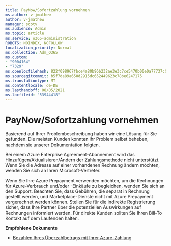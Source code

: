 ```yaml
---
title: PayNow/Sofortzahlung vornehmen
ms.author: v-jmathew
author: v-jmathew
manager: scotv
ms.audience: Admin
ms.topic: article
ms.service: o365-administration
ROBOTS: NOINDEX, NOFOLLOW
localization_priority: Normal
ms.collection: Adm_O365
ms.custom:
- "9004164"
- "7329"
ms.openlocfilehash: 822f098967fbce4a80b96b232ae3e3c7ce5470b00e0a77737c090798ca6945fc
ms.sourcegitcommit: b5f7da89a650d2915dc652449623c78be6247175
ms.translationtype: MT
ms.contentlocale: de-DE
ms.lasthandoff: 08/05/2021
ms.locfileid: "53944418"
---
```

# <a name="paynowmake-payment-immediately"></a>PayNow/Sofortzahlung vornehmen

Basierend auf Ihrer Problembeschreibung haben wir eine Lösung für Sie gefunden. Die meisten Kunden konnten ihr Problem selbst beheben, nachdem sie unserer Dokumentation folgten.

Bei einem Azure Enterprise Agreement-Abonnement wird das Hinzufügen/Aktualisieren/Ändern der Zahlungsmethode nicht unterstützt. Wenn Sie die Adresse auf einer vorhandenen Rechnung ändern möchten, wenden Sie sich an Ihren Microsoft-Vertreter.

Wenn Sie Ihre Azure Prepayment verwenden möchten, um die Rechnungen für Azure-Verbrauch und/oder -Einkäufe zu begleichen, wenden Sie sich an den Support. Beachten Sie, dass Gebühren, die separat in Rechnung gestellt werden, und Marketplace-Dienste nicht mit Azure Prepayment vergerechnet werden können. Stellen Sie für die indirekte Registrierung sicher, dass Ihre Partner über die potenziellen Auswirkungen auf Rechnungen informiert werden. Für direkte Kunden sollten Sie Ihren Bill-To Kontakt auf dem Laufenden halten.

**Empfohlene Dokumente**

- [Bezahlen Ihres Überzahlbetrags mit Ihrer Azure-Zahlung](https://docs.microsoft.com/azure/cost-management-billing/manage/ea-portal-enrollment-invoices#pay-your-overage-with-your-azure-prepayment)
